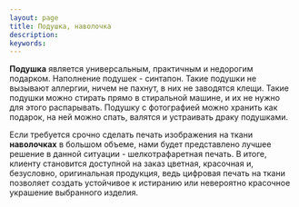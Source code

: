 ```yaml
---
layout: page
title: Подушка, наволочка
description:
keywords:
---
```


**Подушка** является универсальным, практичным и недорогим подарком. Наполнение подушек - синтапон. Такие подушки не вызывают аллергии, ничем не пахнут, в них не заводятся клещи. Такие подушки можно стирать прямо в стиральной машине, и их не нужно для этого распарывать.
Подушку с фотографией можно хранить как подарок, на ней можно спать, валятся и устраивать драку подушками.


Если требуется срочно сделать печать изображения на ткани **наволочках** в большом объеме, нами будет представлено лучшее решение в данной ситуации - шелкотрафаретная печать. В итоге, клиенту становится доступной на заказ цветная, красочная и, безусловно, оригинальная продукция, ведь цифровая печать на ткани позволяет создать устойчивое к истиранию или невероятно красочное украшение выбранного изделия.